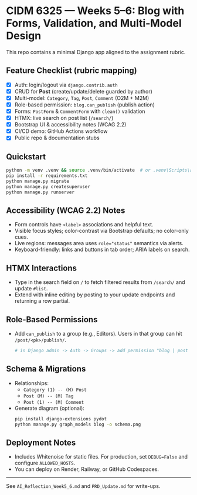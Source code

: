 # CIDM 6325 — Weeks 5–6: Blog with Forms, Validation, and Multi-Model Design

This repo contains a minimal Django app aligned to the assignment rubric.

## Feature Checklist (rubric mapping)
- [x] Auth: login/logout via `django.contrib.auth`
- [x] CRUD for **Post** (create/update/delete guarded by author)
- [x] Multi-model: `Category`, `Tag`, `Post`, `Comment` (O2M + M2M)
- [x] Role-based permission: `blog.can_publish` (publish action)
- [x] Forms: `PostForm` & `CommentForm` with `clean()` validation
- [x] HTMX: live search on post list (`/search/`)
- [x] Bootstrap UI & accessibility notes (WCAG 2.2)
- [x] CI/CD demo: GitHub Actions workflow
- [x] Public repo & documentation stubs

## Quickstart
```bash
python -m venv .venv && source .venv/bin/activate  # or .venv\Scripts\activate on Windows
pip install -r requirements.txt
python manage.py migrate
python manage.py createsuperuser
python manage.py runserver
```

## Accessibility (WCAG 2.2) Notes
- Form controls have `<label>` associations and helpful text.
- Visible focus styles; color-contrast via Bootstrap defaults; no color-only cues.
- Live regions: messages area uses `role="status"` semantics via alerts.
- Keyboard-friendly: links and buttons in tab order; ARIA labels on search.

## HTMX Interactions
- Type in the search field on `/` to fetch filtered results from `/search/` and update `#list`.
- Extend with inline editing by posting to your update endpoints and returning a row partial.

## Role-Based Permissions
- Add `can_publish` to a group (e.g., Editors). Users in that group can hit `/post/<pk>/publish/`.
  ```bash
  # in Django admin -> Auth -> Groups -> add permission "blog | post | Can publish posts"
  ```

## Schema & Migrations
- Relationships:
  - `Category (1) -- (M) Post`
  - `Post (M) -- (M) Tag`
  - `Post (1) -- (M) Comment`
- Generate diagram (optional):
  ```bash
  pip install django-extensions pydot
  python manage.py graph_models blog -o schema.png
  ```

## Deployment Notes
- Includes Whitenoise for static files. For production, set `DEBUG=False` and configure `ALLOWED_HOSTS`.
- You can deploy on Render, Railway, or GitHub Codespaces.

---

See `AI_Reflection_Week5_6.md` and `PRD_Update.md` for write-ups.
